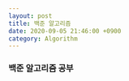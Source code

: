 ```yaml
---
layout: post
title: 백준 알고리즘
date: 2020-09-05 21:46:00 +0900
category: Algorithm
---
```


### 백준 알고리즘 공부